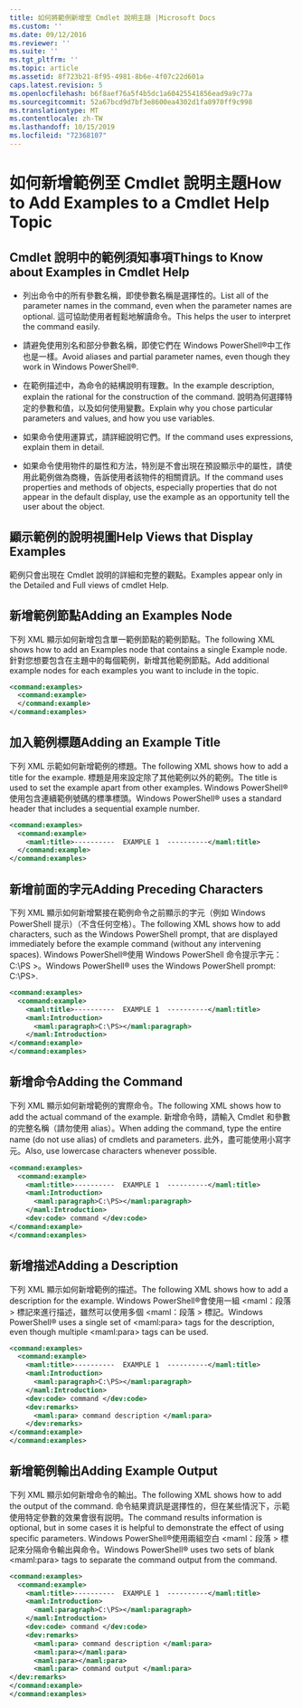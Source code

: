 ```yaml
---
title: 如何將範例新增至 Cmdlet 說明主題 |Microsoft Docs
ms.custom: ''
ms.date: 09/12/2016
ms.reviewer: ''
ms.suite: ''
ms.tgt_pltfrm: ''
ms.topic: article
ms.assetid: 8f723b21-8f95-4981-8b6e-4f07c22d601a
caps.latest.revision: 5
ms.openlocfilehash: b6f8aef76a5f4b5dc1a60425541856ead9a9c77a
ms.sourcegitcommit: 52a67bcd9d7bf3e8600ea4302d1fa8970ff9c998
ms.translationtype: MT
ms.contentlocale: zh-TW
ms.lasthandoff: 10/15/2019
ms.locfileid: "72368107"
---
```

# <a name="how-to-add-examples-to-a-cmdlet-help-topic"></a><span data-ttu-id="7d8c0-102">如何新增範例至 Cmdlet 說明主題</span><span class="sxs-lookup"><span data-stu-id="7d8c0-102">How to Add Examples to a Cmdlet Help Topic</span></span>

## <a name="things-to-know-about-examples-in-cmdlet-help"></a><span data-ttu-id="7d8c0-103">Cmdlet 說明中的範例須知事項</span><span class="sxs-lookup"><span data-stu-id="7d8c0-103">Things to Know about Examples in Cmdlet Help</span></span>

- <span data-ttu-id="7d8c0-104">列出命令中的所有參數名稱，即使參數名稱是選擇性的。</span><span class="sxs-lookup"><span data-stu-id="7d8c0-104">List all of the parameter names in the command, even when the parameter names are optional.</span></span> <span data-ttu-id="7d8c0-105">這可協助使用者輕鬆地解讀命令。</span><span class="sxs-lookup"><span data-stu-id="7d8c0-105">This helps the user to interpret the command easily.</span></span>

- <span data-ttu-id="7d8c0-106">請避免使用別名和部分參數名稱，即使它們在 Windows PowerShell®中工作也是一樣。</span><span class="sxs-lookup"><span data-stu-id="7d8c0-106">Avoid aliases and partial parameter names, even though they work in Windows PowerShell®.</span></span>

- <span data-ttu-id="7d8c0-107">在範例描述中，為命令的結構說明有理數。</span><span class="sxs-lookup"><span data-stu-id="7d8c0-107">In the example description, explain the rational for the construction of the command.</span></span> <span data-ttu-id="7d8c0-108">說明為何選擇特定的參數和值，以及如何使用變數。</span><span class="sxs-lookup"><span data-stu-id="7d8c0-108">Explain why you chose particular parameters and values, and how you use variables.</span></span>

- <span data-ttu-id="7d8c0-109">如果命令使用運算式，請詳細說明它們。</span><span class="sxs-lookup"><span data-stu-id="7d8c0-109">If the command uses expressions, explain them in detail.</span></span>

- <span data-ttu-id="7d8c0-110">如果命令使用物件的屬性和方法，特別是不會出現在預設顯示中的屬性，請使用此範例做為商機，告訴使用者該物件的相關資訊。</span><span class="sxs-lookup"><span data-stu-id="7d8c0-110">If the command uses properties and methods of objects, especially properties that do not appear in the default display, use the example as an opportunity tell the user about the object.</span></span>

## <a name="help-views-that-display-examples"></a><span data-ttu-id="7d8c0-111">顯示範例的說明視圖</span><span class="sxs-lookup"><span data-stu-id="7d8c0-111">Help Views that Display Examples</span></span>

<span data-ttu-id="7d8c0-112">範例只會出現在 Cmdlet 說明的詳細和完整的觀點。</span><span class="sxs-lookup"><span data-stu-id="7d8c0-112">Examples appear only in the Detailed and Full views of cmdlet Help.</span></span>

## <a name="adding-an-examples-node"></a><span data-ttu-id="7d8c0-113">新增範例節點</span><span class="sxs-lookup"><span data-stu-id="7d8c0-113">Adding an Examples Node</span></span>

<span data-ttu-id="7d8c0-114">下列 XML 顯示如何新增包含單一範例節點的範例節點。</span><span class="sxs-lookup"><span data-stu-id="7d8c0-114">The following XML shows how to add an Examples node that contains a single Example node.</span></span> <span data-ttu-id="7d8c0-115">針對您想要包含在主題中的每個範例，新增其他範例節點。</span><span class="sxs-lookup"><span data-stu-id="7d8c0-115">Add additional example nodes for each examples you want to include in the topic.</span></span>

```xml
<command:examples>
  <command:example>
  </command:example>
</command:examples>
```

## <a name="adding-an-example-title"></a><span data-ttu-id="7d8c0-116">加入範例標題</span><span class="sxs-lookup"><span data-stu-id="7d8c0-116">Adding an Example Title</span></span>

<span data-ttu-id="7d8c0-117">下列 XML 示範如何新增範例的標題。</span><span class="sxs-lookup"><span data-stu-id="7d8c0-117">The following XML shows how to add a title for the example.</span></span> <span data-ttu-id="7d8c0-118">標題是用來設定除了其他範例以外的範例。</span><span class="sxs-lookup"><span data-stu-id="7d8c0-118">The title is used to set the example apart from other examples.</span></span> <span data-ttu-id="7d8c0-119">Windows PowerShell®使用包含連續範例號碼的標準標頭。</span><span class="sxs-lookup"><span data-stu-id="7d8c0-119">Windows PowerShell® uses a standard header that includes a sequential example number.</span></span>

```xml
<command:examples>
  <command:example>
    <maml:title>----------  EXAMPLE 1  ----------</maml:title>
  </command:example>
</command:examples>
```

## <a name="adding-preceding-characters"></a><span data-ttu-id="7d8c0-120">新增前面的字元</span><span class="sxs-lookup"><span data-stu-id="7d8c0-120">Adding Preceding Characters</span></span>

<span data-ttu-id="7d8c0-121">下列 XML 顯示如何新增緊接在範例命令之前顯示的字元（例如 Windows PowerShell 提示）（不含任何空格）。</span><span class="sxs-lookup"><span data-stu-id="7d8c0-121">The following XML shows how to add characters, such as the Windows PowerShell prompt, that are displayed immediately before the example command (without any intervening spaces).</span></span> <span data-ttu-id="7d8c0-122">Windows PowerShell®使用 Windows PowerShell 命令提示字元： C:\PS >。</span><span class="sxs-lookup"><span data-stu-id="7d8c0-122">Windows PowerShell® uses the Windows PowerShell prompt: C:\PS>.</span></span>

```xml
<command:examples>
  <command:example>
    <maml:title>----------  EXAMPLE 1  ----------</maml:title>
    <maml:Introduction>
      <maml:paragraph>C:\PS></maml:paragraph>
    </maml:Introduction>
</command:example>
</command:examples>
```

## <a name="adding-the-command"></a><span data-ttu-id="7d8c0-123">新增命令</span><span class="sxs-lookup"><span data-stu-id="7d8c0-123">Adding the Command</span></span>

<span data-ttu-id="7d8c0-124">下列 XML 顯示如何新增範例的實際命令。</span><span class="sxs-lookup"><span data-stu-id="7d8c0-124">The following XML shows how to add the actual command of the example.</span></span> <span data-ttu-id="7d8c0-125">新增命令時，請輸入 Cmdlet 和參數的完整名稱（請勿使用 alias）。</span><span class="sxs-lookup"><span data-stu-id="7d8c0-125">When adding the command, type the entire name (do not use alias) of cmdlets and parameters.</span></span> <span data-ttu-id="7d8c0-126">此外，盡可能使用小寫字元。</span><span class="sxs-lookup"><span data-stu-id="7d8c0-126">Also, use lowercase characters whenever possible.</span></span>

```xml
<command:examples>
  <command:example>
    <maml:title>----------  EXAMPLE 1  ----------</maml:title>
    <maml:Introduction>
      <maml:paragraph>C:\PS></maml:paragraph>
    </maml:Introduction>
    <dev:code> command </dev:code>
</command:example>
</command:examples>
```

## <a name="adding-a-description"></a><span data-ttu-id="7d8c0-127">新增描述</span><span class="sxs-lookup"><span data-stu-id="7d8c0-127">Adding a Description</span></span>

<span data-ttu-id="7d8c0-128">下列 XML 顯示如何新增範例的描述。</span><span class="sxs-lookup"><span data-stu-id="7d8c0-128">The following XML shows how to add a description for the example.</span></span> <span data-ttu-id="7d8c0-129">Windows PowerShell®會使用一組 \<maml：段落 > 標記來進行描述，雖然可以使用多個 \<maml：段落 > 標記。</span><span class="sxs-lookup"><span data-stu-id="7d8c0-129">Windows PowerShell® uses a single set of \<maml:para> tags for the description, even though multiple \<maml:para> tags can be used.</span></span>

```xml
<command:examples>
  <command:example>
    <maml:title>----------  EXAMPLE 1  ----------</maml:title>
    <maml:Introduction>
      <maml:paragraph>C:\PS></maml:paragraph>
    </maml:Introduction>
    <dev:code> command </dev:code>
    <dev:remarks>
      <maml:para> command description </maml:para>
    </dev:remarks>
</command:example>
</command:examples>
```

## <a name="adding-example-output"></a><span data-ttu-id="7d8c0-130">新增範例輸出</span><span class="sxs-lookup"><span data-stu-id="7d8c0-130">Adding Example Output</span></span>

<span data-ttu-id="7d8c0-131">下列 XML 顯示如何新增命令的輸出。</span><span class="sxs-lookup"><span data-stu-id="7d8c0-131">The following XML shows how to add the output of the command.</span></span> <span data-ttu-id="7d8c0-132">命令結果資訊是選擇性的，但在某些情況下，示範使用特定參數的效果會很有説明。</span><span class="sxs-lookup"><span data-stu-id="7d8c0-132">The command results information is optional, but in some cases it is helpful to demonstrate the effect of using specific parameters.</span></span> <span data-ttu-id="7d8c0-133">Windows PowerShell®使用兩組空白 \<maml：段落 > 標記來分隔命令輸出與命令。</span><span class="sxs-lookup"><span data-stu-id="7d8c0-133">Windows PowerShell® uses two sets of blank \<maml:para> tags to separate the command output from the command.</span></span>

```xml
<command:examples>
  <command:example>
    <maml:title>----------  EXAMPLE 1  ----------</maml:title>
    <maml:Introduction>
      <maml:paragraph>C:\PS></maml:paragraph>
    </maml:Introduction>
    <dev:code> command </dev:code>
    <dev:remarks>
      <maml:para> command description </maml:para>
      <maml:para></maml:para>
      <maml:para></maml:para>
      <maml:para> command output </maml:para>
</dev:remarks>
</command:example>
</command:examples>
```